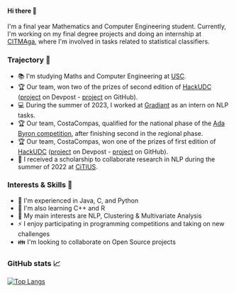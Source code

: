 #### Hi there 👋

I'm a final year Mathematics and Computer Engineering student. Currently, I'm working on my final degree projects and doing an internship at [CITMAga](https://citmaga.gal/es/home), where I'm involved in tasks related to statistical classifiers.
### Trajectory :briefcase:
 - :books: I'm studying Maths and Computer Engineering at [USC](https://www.usc.gal/es/estudios/grados/ingenieria-arquitectura/doble-grado-ingenieria-informatica-matematicas).
 - :trophy: Our team, won two of the prizes of second edition of [HackUDC](https://hackudc.gpul.org/) ([project](https://devpost.com/software/ecoviaggio) on Devpost - [project](https://github.com/antongomez/ecoviaggio) on GitHub).
 - :computer: During the summer of 2023, I worked at [Gradiant](https://github.com/Gradiant) as an intern on NLP tasks.
 - :trophy: Our team, CostaCompas, qualified for the national phase of the [Ada Byron competition](https://ada-byron.es/), after finishing second in the regional phase.
 - :trophy: Our team, CostaCompas, won one of the prizes of first edition of [HackUDC](https://hackudc.gpul.org/) ([project](https://devpost.com/software/costacompas?ref_content=user-portfolio&ref_feature=in_progress) on Devpost - [project](https://github.com/CastilloDel/costaCompas) on GitHub).
 - :rocket: I received a scholarship to collaborate research in NLP during the summer of 2022 at [CiTIUS](https://citius.gal).

### Interests & Skills :mag_right:

 - :speech_balloon: I'm experienced in Java, C, and Python
 - :baby: I'm also learning C++ and R
 - :dart: My main interests are NLP, Clustering & Multivariate Analysis
 - :zap: I enjoy participating in programming competitions and taking on new challenges
 - :family: I'm looking to collaborate on Open Source projects

### GitHub stats :chart_with_upwards_trend: 

[![Top Langs](https://github-readme-stats.vercel.app/api/top-langs/?username=antongomez&layout=compact&theme=highcontrast&size_weight=0.5&count_weight=0.5&langs_count=7)](https://github.com/anuraghazra/github-readme-stats)
